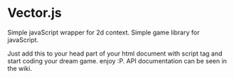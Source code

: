 # Vector.js
Simple javaScript wrapper for 2d context. Simple game library for javaScript.

Just add this to your head part of your html document
with script tag and start coding your dream game.
enjoy :P.
API documentation can be seen in the wiki.
